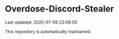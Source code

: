 # Overdose-Discord-Stealer

Last updated: 2025-07-09 23:08:00

This repository is automatically maintained.
